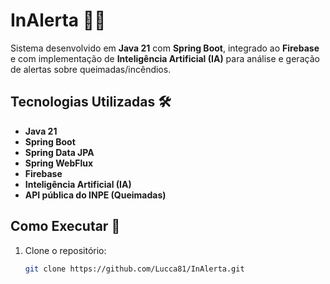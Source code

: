 # InAlerta 🚨🔥

Sistema desenvolvido em **Java 21** com **Spring Boot**, integrado ao **Firebase** e com implementação de **Inteligência Artificial (IA)** para análise e geração de alertas sobre queimadas/incêndios.

## Tecnologias Utilizadas 🛠️
- **Java 21**
- **Spring Boot**
- **Spring Data JPA**
- **Spring WebFlux**
- **Firebase**
- **Inteligência Artificial (IA)**
- **API pública do INPE (Queimadas)**

## Como Executar 🚀
1. Clone o repositório:
   ```bash
   git clone https://github.com/Lucca81/InAlerta.git
